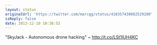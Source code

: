 ```yaml
---
layout: status
originalUrl: 'https://twitter.com/marcgg/status/410357438882529280'
isReply: false
date: 2013-12-10 10:36:52
---
```


"SkyJack - Autonomous drone hacking" ~ http://t.co/LSt1lUH4KC
